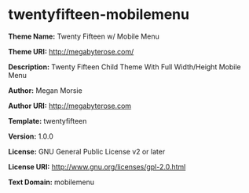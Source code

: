 # twentyfifteen-mobilemenu

**Theme Name:**  Twenty Fifteen w/ Mobile Menu

**Theme URI:**   http://megabyterose.com/

**Description:** Twenty Fifteen Child Theme With Full Width/Height Mobile Menu

**Author:**      Megan Morsie

**Author URI:**  http://megabyterose.com

**Template:**    twentyfifteen

**Version:**     1.0.0

**License:**     GNU General Public License v2 or later

**License URI:** http://www.gnu.org/licenses/gpl-2.0.html

**Text Domain:** mobilemenu
